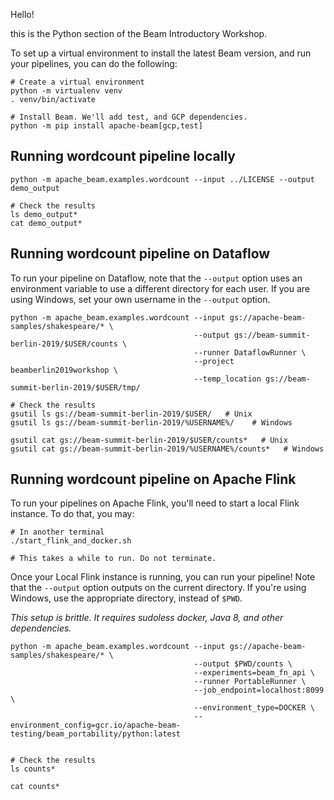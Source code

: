 Hello!

this is the Python section of the Beam Introductory Workshop.

To set up a virtual environment to install the latest Beam version, and run
your pipelines, you can do the following:

```
# Create a virtual environment
python -m virtualenv venv
. venv/bin/activate

# Install Beam. We'll add test, and GCP dependencies.
python -m pip install apache-beam[gcp,test]
```

## Running wordcount pipeline locally

```
python -m apache_beam.examples.wordcount --input ../LICENSE --output demo_output

# Check the results
ls demo_output*
cat demo_output*
```

## Running wordcount pipeline on Dataflow

To run your pipeline on Dataflow, note that the `--output` option uses an environment
variable to use a different directory for each user. If you are using Windows, set
your own username in the `--output` option.

```
python -m apache_beam.examples.wordcount --input gs://apache-beam-samples/shakespeare/* \
                                         --output gs://beam-summit-berlin-2019/$USER/counts \
                                         --runner DataflowRunner \
                                         --project beamberlin2019workshop \
                                         --temp_location gs://beam-summit-berlin-2019/$USER/tmp/

# Check the results
gsutil ls gs://beam-summit-berlin-2019/$USER/   # Unix
gsutil ls gs://beam-summit-berlin-2019/%USERNAME%/    # Windows

gsutil cat gs://beam-summit-berlin-2019/$USER/counts*   # Unix
gsutil cat gs://beam-summit-berlin-2019/%USERNAME%/counts*   # Windows
```

## Running wordcount pipeline on Apache Flink

To run your pipelines on Apache Flink, you'll need to start a local Flink instance.
To do that, you may:

```
# In another terminal
./start_flink_and_docker.sh

# This takes a while to run. Do not terminate.
```

Once your Local Flink instance is running, you can run your pipeline! Note that
the `--output` option outputs on the current directory. If you're using Windows,
use the appropriate directory, instead of `$PWD`.

*This setup is brittle. It requires sudoless docker, Java 8, and other dependencies.*

```
python -m apache_beam.examples.wordcount --input gs://apache-beam-samples/shakespeare/* \
                                         --output $PWD/counts \
                                         --experiments=beam_fn_api \
                                         --runner PortableRunner \
                                         --job_endpoint=localhost:8099 \
                                         --environment_type=DOCKER \
                                         --environment_config=gcr.io/apache-beam-testing/beam_portability/python:latest


# Check the results
ls counts*

cat counts*
```


